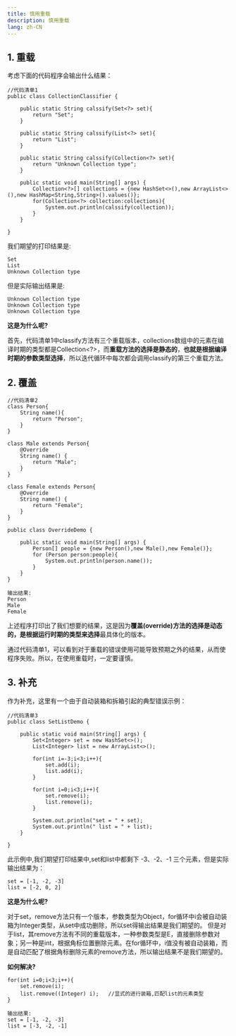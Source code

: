 ```yaml
---
title: 慎用重载
description: 慎用重载
lang: zh-CN
---
```


## 1. 重载

考虑下面的代码程序会输出什么结果：

```
//代码清单1
public class CollectionClassifier {
    
    public static String calssify(Set<?> set){
        return "Set";
    }

    public static String calssify(List<?> set){
        return "List";
    }

    public static String calssify(Collection<?> set){
        return "Unknown Collection type";
    }

    public static void main(String[] args) {
        Collection<?>[] collections = {new HashSet<>(),new ArrayList<>(),new HashMap<String,String>().values()};
        for(Collection<?> collection:collections){
            System.out.println(calssify(collection));
        }
    }
    
}
```

我们期望的打印结果是:

```
Set
List
Unknown Collection type
```

但是实际输出结果是:

```
Unknown Collection type 
Unknown Collection type 
Unknown Collection type
```



**这是为什么呢?**

首先，代码清单1中classify方法有三个重载版本，collections数组中的元素在编译时期的类型都是Collection<?>，而**重载方法的选择是静态的**，**也就是根据编译时期的参数类型选择**，所以迭代循环中每次都会调用classify的第三个重载方法。



## 2. 覆盖

```
//代码清单2
class Person{
    String name(){
        return "Person";
    }
}

class Male extends Person{
    @Override
    String name() {
        return "Male";
    }
}

class Female extends Person{
    @Override
    String name() {
        return "Female";
    }
}

public class OverrideDemo {

    public static void main(String[] args) {
        Person[] people = {new Person(),new Male(),new Female()};
        for (Person person:people){
            System.out.println(person.name());
        }
    }
}

输出结果:
Person
Male
Female
```

上述程序打印出了我们想要的结果，这是因为**覆盖(override)方法的选择是动态的，是根据运行时期的类型来选择**最具体化的版本。

通过代码清单1，可以看到对于重载的错误使用可能导致预期之外的结果，从而使程序失败。所以，在使用重载时，一定要谨慎。



## 3. 补充

作为补充，这里有一个由于自动装箱和拆箱引起的典型错误示例：

```
//代码清单3
public class SetListDemo {

    public static void main(String[] args) {
        Set<Integer> set = new HashSet<>();
        List<Integer> list = new ArrayList<>();

        for(int i=-3;i<3;i++){
            set.add(i);
            list.add(i);
        }

        for(int i=0;i<3;i++){
            set.remove(i);
            list.remove(i);
        }

        System.out.println("set = " + set);
        System.out.println(" list = " + list);
    }

}
```

此示例中,我们期望打印结果中,set和list中都剩下 -3、-2、-1 三个元素，但是实际输出结果为：

```
set = [-1, -2, -3] 
list = [-2, 0, 2]
```



**这是为什么呢?**

对于set，remove方法只有一个版本，参数类型为Object，for循环中i会被自动装箱为Integer类型，从set中成功删除，所以set得输出结果是我们期望的。
但是对于list，其remove方法有不同的重载版本，一种参数类型是E，直接删除参数对象；另一种是int，根据角标位置删除元素。在for循环中，i值没有被自动装箱，而是自动匹配了根据角标删除元素的remove方法，所以输出结果不是我们期望的。



 **如何解决?** 

```
for(int i=0;i<3;i++){
    set.remove(i);
    list.remove((Integer) i);	//显式的进行装箱,匹配list的元素类型
}

输出结果:
set = [-1, -2, -3]
list = [-3, -2, -1]
```
